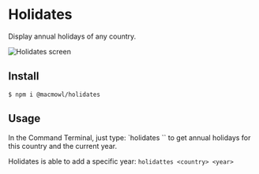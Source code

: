 # Holidates

Display annual holidays of any country.

![Holidates screen](https://github.com/macmowl/CLI-nager/edit/main/Holidates.png)

## Install

`$ npm i @macmowl/holidates`

## Usage

In the Command Terminal, just type:
`holidates <country>``
to get annual holidays for this country and the current year.

Holidates is able to add a specific year:
`holidattes <country> <year>`
